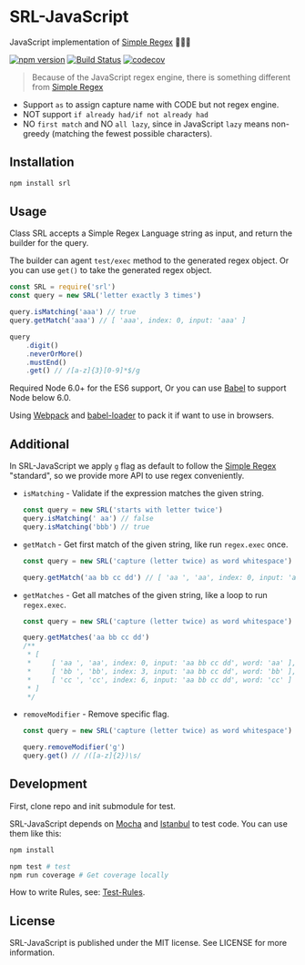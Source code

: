 # SRL-JavaScript

JavaScript implementation of [Simple Regex](https://simple-regex.com/) :tada::tada::tada:

[![npm version](https://badge.fury.io/js/srl.svg)](https://badge.fury.io/js/srl)
[![Build Status](https://travis-ci.org/SimpleRegex/SRL-JavaScript.svg?branch=master)](https://travis-ci.org/SimpleRegex/SRL-JavaScript)
[![codecov](https://codecov.io/gh/SimpleRegex/SRL-JavaScript/branch/master/graph/badge.svg)](https://codecov.io/gh/SimpleRegex/SRL-JavaScript)

> Because of the JavaScript regex engine, there is something different from [Simple Regex](https://simple-regex.com/) 
- Support `as` to assign capture name with CODE but not regex engine. 
- NOT support `if already had/if not already had` 
- NO `first match` and NO `all lazy`, since in JavaScript `lazy` means non-greedy (matching the fewest possible characters).

## Installation

```sh
npm install srl
```

## Usage

Class SRL accepts a Simple Regex Language string as input, and return the builder for the query. 

The builder can agent `test/exec` method to the generated regex object. Or you can use `get()` to take the generated regex object.

```js
const SRL = require('srl')
const query = new SRL('letter exactly 3 times')

query.isMatching('aaa') // true
query.getMatch('aaa') // [ 'aaa', index: 0, input: 'aaa' ]

query
    .digit()
    .neverOrMore()
    .mustEnd()
    .get() // /[a-z]{3}[0-9]*$/g
```

Required Node 6.0+ for the ES6 support, Or you can use [Babel](http://babeljs.io/) to support Node below 6.0.

Using [Webpack](http://webpack.github.io) and [babel-loader](https://github.com/babel/babel-loader) to pack it if want to use in browsers.

## Additional

In SRL-JavaScript we apply `g` flag as default to follow the [Simple Regex](https://simple-regex.com/) "standard", so we provide more API to use regex conveniently.

- `isMatching` - Validate if the expression matches the given string.

	```js
    const query = new SRL('starts with letter twice')
    query.isMatching(' aa') // false
    query.isMatching('bbb') // true
    ```

- `getMatch` - Get first match of the given string, like run `regex.exec` once.

    ```js
    const query = new SRL('capture (letter twice) as word whitespace')

    query.getMatch('aa bb cc dd') // [ 'aa ', 'aa', index: 0, input: 'aa bb cc dd', word: 'aa' ]
    ```

- `getMatches` - Get all matches of the given string, like a loop to run `regex.exec`.

    ```js
    const query = new SRL('capture (letter twice) as word whitespace')
    
    query.getMatches('aa bb cc dd')
    /**
     * [ 
     *     [ 'aa ', 'aa', index: 0, input: 'aa bb cc dd', word: 'aa' ],
     *     [ 'bb ', 'bb', index: 3, input: 'aa bb cc dd', word: 'bb' ],
     *     [ 'cc ', 'cc', index: 6, input: 'aa bb cc dd', word: 'cc' ] 
     * ]
     */
    ```

- `removeModifier` - Remove specific flag.

	```js
    const query = new SRL('capture (letter twice) as word whitespace')
    
    query.removeModifier('g')
    query.get() // /([a-z]{2})\s/
    ```

## Development

First, clone repo and init submodule for test.

SRL-JavaScript depends on [Mocha](http://mochajs.org) and [Istanbul](https://github.com/gotwarlost/istanbul) to test code. You can use them like this:

```sh
npm install

npm test # test 
npm run coverage # Get coverage locally 
```

How to write Rules, see: [Test-Rules](https://github.com/SimpleRegex/Test-Rules).

## License

SRL-JavaScript is published under the MIT license. See LICENSE for more information.
